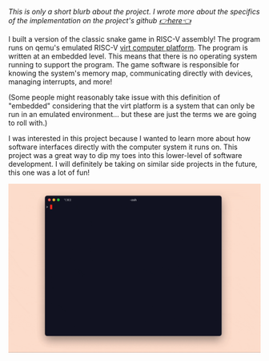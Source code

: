 _This is only a short blurb about the project. I wrote more about the specifics of the implementation on the project's github [👉here👈](https://github.com/bcarlborg/snake-game-in-riscv-assembly)_

I built a version of the classic snake game in RISC-V assembly! The program runs on qemu's emulated RISC-V [virt computer platform](https://www.qemu.org/docs/master/system/riscv/virt.html). The program is written at an embedded level. This means that there is no operating system running to support the program. The game software is responsible for knowing the system's memory map, communicating directly with devices, managing interrupts, and more!

(Some people might reasonably take issue with this definition of "embedded" considering that the virt platform is a system that can only be run in an emulated environment... but these are just the terms we are going to roll with.)

I was interested in this project because I wanted to learn more about how software interfaces directly with the computer system it runs on. This project was a great way to dip my toes into this lower-level of software development. I will definitely be taking on similar side projects in the future, this one was a lot of fun!

![snake like game demo](snake-final-demo.gif)